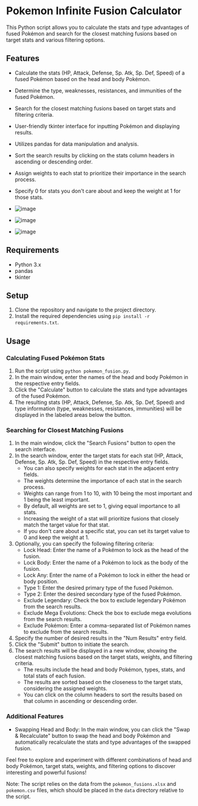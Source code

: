 # Pokemon Infinite Fusion Calculator

This Python script allows you to calculate the stats and type advantages of fused Pokémon and search for the closest matching fusions based on target stats and various filtering options.

## Features

- Calculate the stats (HP, Attack, Defense, Sp. Atk, Sp. Def, Speed) of a fused Pokémon based on the head and body Pokémon.
- Determine the type, weaknesses, resistances, and immunities of the fused Pokémon.
- Search for the closest matching fusions based on target stats and filtering criteria.
- User-friendly tkinter interface for inputting Pokémon and displaying results.
- Utilizes pandas for data manipulation and analysis.
- Sort the search results by clicking on the stats column headers in ascending or descending order.
- Assign weights to each stat to prioritize their importance in the search process.
- Specify 0 for stats you don't care about and keep the weight at 1 for those stats.

- ![image](https://github.com/Autoritysama/Pokemon-Infinite-Fusion-Calculator/assets/121148901/12092193-992e-4f83-991f-45d25a737663)

- ![image](https://github.com/Autoritysama/Pokemon-Infinite-Fusion-Calculator/assets/121148901/be6b4588-55c9-4dac-8ea4-47399b066158)

- ![image](https://github.com/Autoritysama/Pokemon-Infinite-Fusion-Calculator/assets/121148901/30fec83f-140e-4656-a31b-e68ae8611ddc)


## Requirements

- Python 3.x
- pandas
- tkinter

## Setup

1. Clone the repository and navigate to the project directory.
2. Install the required dependencies using `pip install -r requirements.txt`.

## Usage

### Calculating Fused Pokémon Stats

1. Run the script using `python pokemon_fusion.py`.
2. In the main window, enter the names of the head and body Pokémon in the respective entry fields.
3. Click the "Calculate" button to calculate the stats and type advantages of the fused Pokémon.
4. The resulting stats (HP, Attack, Defense, Sp. Atk, Sp. Def, Speed) and type information (type, weaknesses, resistances, immunities) will be displayed in the labeled areas below the button.

### Searching for Closest Matching Fusions

1. In the main window, click the "Search Fusions" button to open the search interface.
2. In the search window, enter the target stats for each stat (HP, Attack, Defense, Sp. Atk, Sp. Def, Speed) in the respective entry fields.
   - You can also specify weights for each stat in the adjacent entry fields.
   - The weights determine the importance of each stat in the search process.
   - Weights can range from 1 to 10, with 10 being the most important and 1 being the least important.
   - By default, all weights are set to 1, giving equal importance to all stats.
   - Increasing the weight of a stat will prioritize fusions that closely match the target value for that stat.
   - If you don't care about a specific stat, you can set its target value to 0 and keep the weight at 1.
3. Optionally, you can specify the following filtering criteria:
   - Lock Head: Enter the name of a Pokémon to lock as the head of the fusion.
   - Lock Body: Enter the name of a Pokémon to lock as the body of the fusion.
   - Lock Any: Enter the name of a Pokémon to lock in either the head or body position.
   - Type 1: Enter the desired primary type of the fused Pokémon.
   - Type 2: Enter the desired secondary type of the fused Pokémon.
   - Exclude Legendary: Check the box to exclude legendary Pokémon from the search results.
   - Exclude Mega Evolutions: Check the box to exclude mega evolutions from the search results.
   - Exclude Pokémon: Enter a comma-separated list of Pokémon names to exclude from the search results.
4. Specify the number of desired results in the "Num Results" entry field.
5. Click the "Submit" button to initiate the search.
6. The search results will be displayed in a new window, showing the closest matching fusions based on the target stats, weights, and filtering criteria.
   - The results include the head and body Pokémon, types, stats, and total stats of each fusion.
   - The results are sorted based on the closeness to the target stats, considering the assigned weights.
   - You can click on the column headers to sort the results based on that column in ascending or descending order.

### Additional Features

- Swapping Head and Body: In the main window, you can click the "Swap & Recalculate" button to swap the head and body Pokémon and automatically recalculate the stats and type advantages of the swapped fusion.

Feel free to explore and experiment with different combinations of head and body Pokémon, target stats, weights, and filtering options to discover interesting and powerful fusions!

Note: The script relies on the data from the `pokemon_fusions.xlsx` and `pokemon.csv` files, which should be placed in the `data` directory relative to the script.
